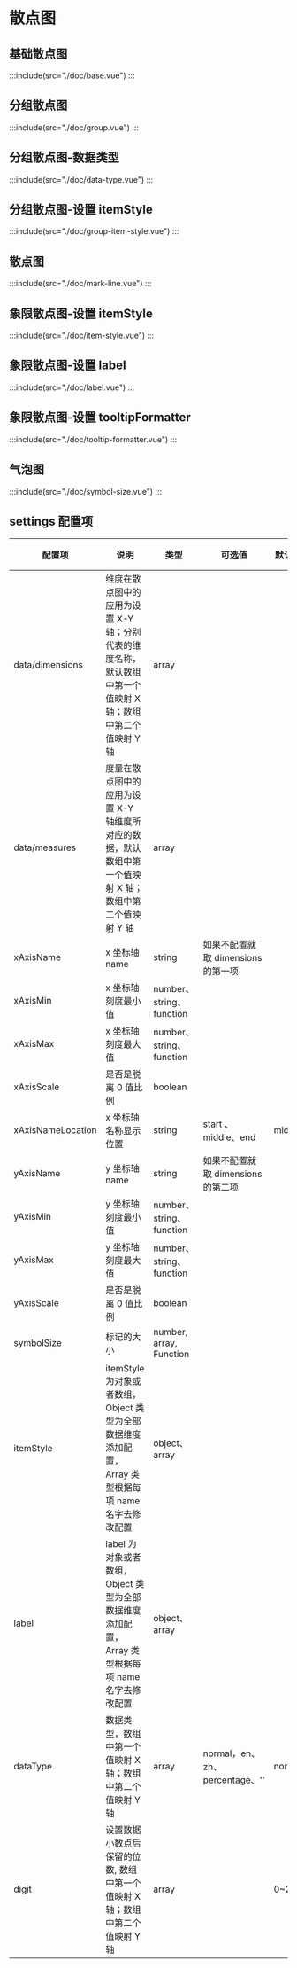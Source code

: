 # 散点图

## 基础散点图

:::include(src="./doc/base.vue")
:::

## 分组散点图

:::include(src="./doc/group.vue")
:::

## 分组散点图-数据类型

:::include(src="./doc/data-type.vue")
:::

## 分组散点图-设置 itemStyle

:::include(src="./doc/group-item-style.vue")
:::

## 散点图

:::include(src="./doc/mark-line.vue")
:::

## 象限散点图-设置 itemStyle

:::include(src="./doc/item-style.vue")
:::

## 象限散点图-设置 label

:::include(src="./doc/label.vue")
:::

## 象限散点图-设置 tooltipFormatter

:::include(src="./doc/tooltip-formatter.vue")
:::

## 气泡图

:::include(src="./doc/symbol-size.vue")
:::

## settings 配置项

| 配置项            | 说明                                                                                                        | 类型                     | 可选值                             | 默认值 | 用法                                                                            | 其他 |     |     |
| ----------------- | ----------------------------------------------------------------------------------------------------------- | ------------------------ | ---------------------------------- | ------ | ------------------------------------------------------------------------------- | ---- | --- | --- |
| data/dimensions   | 维度在散点图中的应用为设置 X-Y 轴；分别代表的维度名称，默认数组中第一个值映射 X 轴；数组中第二个值映射 Y 轴 | array                    |                                    |        | ['身高', '体重']                                                                | -    |     |     |
| data/measures     | 度量在散点图中的应用为设置 X-Y 轴维度所对应的数据，默认数组中第一个值映射 X 轴；数组中第二个值映射 Y 轴     | array                    |                                    |        |                                                                                 | 必填 |     |     |
| xAxisName         | x 坐标轴 name                                                                                               | string                   | 如果不配置就取 dimensions 的第一项 |        |                                                                                 |      |     |     |
| xAxisMin          | x 坐标轴刻度最小值                                                                                          | number、string、function |                                    |        | 参见[文档](https://echarts.apache.org/zh/option.html#xAxis.min)                 |      |     |     |
| xAxisMax          | x 坐标轴刻度最大值                                                                                          | number、string、function |                                    |        | 参见[文档](https://echarts.apache.org/zh/option.html#xAxis.max)                 |      |     |     |
| xAxisScale        | 是否是脱离 0 值比例                                                                                         | boolean                  |                                    |        | 参见[文档](https://echarts.apache.org/zh/option.html#xAxis.scale)               |      |     |     |
| xAxisNameLocation | x 坐标轴名称显示位置                                                                                        | string                   | start 、middle、end                | middle | 参见[文档](https://echarts.apache.org/zh/option.html#xAxis.nameLocation)        |      |
| yAxisName         | y 坐标轴 name                                                                                               | string                   | 如果不配置就取 dimensions 的第二项 |        |                                                                                 |      |     |     |
| yAxisMin          | y 坐标轴刻度最小值                                                                                          | number、string、function |                                    |        | 参见[文档](https://echarts.apache.org/zh/option.html#yAxis.min)                 |      |     |     |
| yAxisMax          | y 坐标轴刻度最大值                                                                                          | number、string、function |                                    |        | 参见[文档](https://echarts.apache.org/zh/option.html#yAxis.max)                 |      |     |     |
| yAxisScale        | 是否是脱离 0 值比例                                                                                         | boolean                  |                                    |        | 参见[文档](https://echarts.apache.org/zh/option.html#yAxis.scale)               |      |     |     |
| symbolSize        | 标记的大小                                                                                                  | number, array, Function  |                                    |        | 参见[文档](https://echarts.apache.org/zh/option.html#series-scatter.symbolSize) |      |     |     |
| itemStyle         | itemStyle 为对象或者数组，Object 类型为全部数据维度添加配置，Array 类型根据每项 name 名字去修改配置         | object、array            |                                    |        | 参见[文档](https://echarts.apache.org/zh/option.html#series-scatter.itemStyle)  |      |     |     |
| label             | label 为对象或者数组，Object 类型为全部数据维度添加配置，Array 类型根据每项 name 名字去修改配置             | object、array            |                                    |        | 参见[文档](https://echarts.apache.org/zh/option.html#series-scatter.label)      |      |     |     |
| dataType          | 数据类型，数组中第一个值映射 X 轴；数组中第二个值映射 Y 轴                                                  | array                    | normal，en、zh、percentage、''     | normal | ['normal','normal']                                                             |      |     |     |
| digit             | 设置数据小数点后保留的位数, 数组中第一个值映射 X 轴；数组中第二个值映射 Y 轴                                | array                    |                                    | 0~20   | [0, 0]                                                                          |      |     |     |
